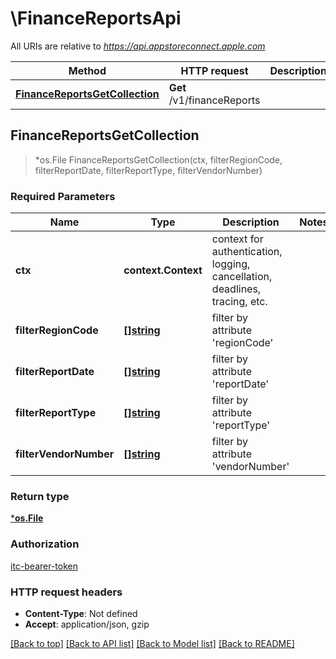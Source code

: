 # \FinanceReportsApi

All URIs are relative to *https://api.appstoreconnect.apple.com*

Method | HTTP request | Description
------------- | ------------- | -------------
[**FinanceReportsGetCollection**](FinanceReportsApi.md#FinanceReportsGetCollection) | **Get** /v1/financeReports | 



## FinanceReportsGetCollection

> *os.File FinanceReportsGetCollection(ctx, filterRegionCode, filterReportDate, filterReportType, filterVendorNumber)



### Required Parameters


Name | Type | Description  | Notes
------------- | ------------- | ------------- | -------------
**ctx** | **context.Context** | context for authentication, logging, cancellation, deadlines, tracing, etc.
**filterRegionCode** | [**[]string**](string.md)| filter by attribute &#39;regionCode&#39; | 
**filterReportDate** | [**[]string**](string.md)| filter by attribute &#39;reportDate&#39; | 
**filterReportType** | [**[]string**](string.md)| filter by attribute &#39;reportType&#39; | 
**filterVendorNumber** | [**[]string**](string.md)| filter by attribute &#39;vendorNumber&#39; | 

### Return type

[***os.File**](*os.File.md)

### Authorization

[itc-bearer-token](../README.md#itc-bearer-token)

### HTTP request headers

- **Content-Type**: Not defined
- **Accept**: application/json, gzip

[[Back to top]](#) [[Back to API list]](../README.md#documentation-for-api-endpoints)
[[Back to Model list]](../README.md#documentation-for-models)
[[Back to README]](../README.md)

